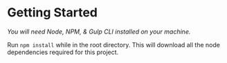 # Getting Started #

*You will need Node, NPM, & Gulp CLI installed on your machine.*

Run `npm install` while in the root directory. This will download all the node dependencies required for this project.